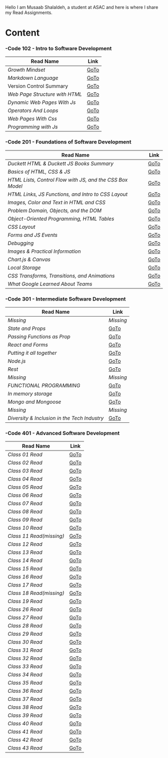 Hello I am Musaab Shalaldeh, a student at ASAC and here is
where I share my Read Assignments.


# Content

### -Code 102 - Intro to Software Development

| **Read Name**      | **Link** |
| ----------- | ----------- |
| _Growth Mindset_     | [GoTo](https://musaabshalaldeh.github.io/reading-notes/102ReadingNotes/GrowthMindset)      |
| _Markdown Language_  | [GoTo](https://musaabshalaldeh.github.io/reading-notes/102ReadingNotes/read1)       |
|      Version Control Summary       |    [GoTo](https://musaabshalaldeh.github.io/reading-notes/102ReadingNotes/read2)          |
| _Web Page Structure with HTML_          |    [GoTo](https://musaabshalaldeh.github.io/reading-notes/102ReadingNotes/htmlStructure)         |
| _Dynamic Web Pages With Js_          |    [GoTo](https://musaabshalaldeh.github.io/reading-notes/102ReadingNotes/DynamicWebPages)         |
|_Operators And Loops_| [GoTo](https://musaabshalaldeh.github.io/reading-notes/102ReadingNotes/OperatorsAndLoops)|
|_Web Pages With Css_| [GoTo](https://musaabshalaldeh.github.io/reading-notes/102ReadingNotes/WebPagesWithCSS)|
|_Programming with Js_|[GoTo](https://musaabshalaldeh.github.io/reading-notes/102ReadingNotes/ProgrammingWithJs)|

### -Code 201 - Foundations of Software Development

| **Read Name**      | **Link** |
| ----------- | ----------- |
|_Duckett HTML & Duckett JS Books Summary_|[GoTo](https://musaabshalaldeh.github.io/reading-notes/201ReadingNotes/class-01)|
|_Basics of HTML, CSS & JS_|[GoTo](https://musaabshalaldeh.github.io/reading-notes/201ReadingNotes/class-02)|
|_HTML Lists, Control Flow with JS, and the CSS Box Model_|[GoTo](https://musaabshalaldeh.github.io/reading-notes/201ReadingNotes/class-03)|
|_HTML Links, JS Functions, and Intro to CSS Layout_|[GoTo](https://musaabshalaldeh.github.io/reading-notes/201ReadingNotes/class-04)|
|_Images, Color and Text in HTML and CSS_|[GoTo](https://musaabshalaldeh.github.io/reading-notes/201ReadingNotes/class-05)|
|_Problem Domain, Objects, and the DOM_|[GoTo](https://musaabshalaldeh.github.io/reading-notes/201ReadingNotes/class-06)|
|_Object-Oriented Programming, HTML Tables_|[GoTo](https://musaabshalaldeh.github.io/reading-notes/201ReadingNotes/class-07)|
|_CSS Layout_|[GoTo](https://musaabshalaldeh.github.io/reading-notes/201ReadingNotes/class-08)|
|_Forms and JS Events_|[GoTo](https://musaabshalaldeh.github.io/reading-notes/201ReadingNotes/class-09)|
|_Debugging_|[GoTo](https://musaabshalaldeh.github.io/reading-notes/201ReadingNotes/class-10)|
|_Images & Practical Information_|[GoTo](https://musaabshalaldeh.github.io/reading-notes/201ReadingNotes/class-11)|
|_Chart.js & Canvas_|[GoTo](https://musaabshalaldeh.github.io/reading-notes/201ReadingNotes/class-12)|
|_Local Storage_|[GoTo](https://musaabshalaldeh.github.io/reading-notes/201ReadingNotes/class-13)|
|_CSS Transforms, Transitions, and Animations_|[GoTo](https://musaabshalaldeh.github.io/reading-notes/201ReadingNotes/class-14a)|
|_What Google Learned About Teams_|[GoTo](https://musaabshalaldeh.github.io/reading-notes/201ReadingNotes/class-14b)|


### -Code 301 - Intermediate Software Development

| **Read Name**      | **Link** |
| ----------- | ----------- |
|_Missing_|_Missing_|
|_State and Props_|[GoTo](https://musaabshalaldeh.github.io/reading-notes/301ReadingNotes/class-02)|
|_Passing Functions as Prop_|[GoTo](https://musaabshalaldeh.github.io/reading-notes/301ReadingNotes/class-03)|
|_React and Forms_|[GoTo](https://musaabshalaldeh.github.io/reading-notes/301ReadingNotes/class-04)|
|_Putting it all together_|[GoTo](https://musaabshalaldeh.github.io/reading-notes/301ReadingNotes/class-05)|
|_Node.js_|[GoTo](https://musaabshalaldeh.github.io/reading-notes/301ReadingNotes/class-06)|
|_Rest_|[GoTo](https://musaabshalaldeh.github.io/reading-notes/301ReadingNotes/class-07)|
|_Missing_|_Missing_|
|_FUNCTIONAL PROGRAMMING_|[GoTo](https://musaabshalaldeh.github.io/reading-notes/301ReadingNotes/class-09)|
|_In memory storage_|[GoTo](https://musaabshalaldeh.github.io/reading-notes/301ReadingNotes/class-10)|
|_Mongo and Mongoose_|[GoTo](https://musaabshalaldeh.github.io/reading-notes/301ReadingNotes/class-11)|
|_Missing_|_Missing_|
|_Diversity & Inclusion in the Tech Industry_|[GoTo](https://musaabshalaldeh.github.io/reading-notes/301ReadingNotes/class-13)|



### -Code 401 - Advanced Software Development
| **Read Name**      | **Link** |
| ----------- | ----------- |
|_Class 01 Read_|[GoTo](https://musaabshalaldeh.github.io/reading-notes/401ReadingNotes/class-01)|
|_Class 02 Read_|[GoTo](https://musaabshalaldeh.github.io/reading-notes/401ReadingNotes/class-02)|
|_Class 03 Read_|[GoTo](https://musaabshalaldeh.github.io/reading-notes/401ReadingNotes/class-03)|
|_Class 04 Read_|[GoTo](https://musaabshalaldeh.github.io/reading-notes/401ReadingNotes/class-04)|
|_Class 05 Read_|[GoTo](https://musaabshalaldeh.github.io/reading-notes/401ReadingNotes/class-05)|
|_Class 06 Read_|[GoTo](https://musaabshalaldeh.github.io/reading-notes/401ReadingNotes/class-06)|
|_Class 07 Read_|[GoTo](https://musaabshalaldeh.github.io/reading-notes/401ReadingNotes/class-07)|
|_Class 08 Read_|[GoTo](https://musaabshalaldeh.github.io/reading-notes/401ReadingNotes/class-08)|
|_Class 09 Read_|[GoTo](https://musaabshalaldeh.github.io/reading-notes/401ReadingNotes/class-09)|
|_Class 10 Read_|[GoTo](https://musaabshalaldeh.github.io/reading-notes/401ReadingNotes/class-10)|
|_Class 11 Read(missing)_|[GoTo](https://musaabshalaldeh.github.io/reading-notes/401ReadingNotes/class-11)|
|_Class 12 Read_|[GoTo](https://musaabshalaldeh.github.io/reading-notes/401ReadingNotes/class-12)|
|_Class 13 Read_|[GoTo](https://musaabshalaldeh.github.io/reading-notes/401ReadingNotes/class-13)|
|_Class 14 Read_|[GoTo](https://musaabshalaldeh.github.io/reading-notes/401ReadingNotes/class-14)|
|_Class 15 Read_|[GoTo](https://musaabshalaldeh.github.io/reading-notes/401ReadingNotes/class-15)|
|_Class 16 Read_|[GoTo](https://musaabshalaldeh.github.io/reading-notes/401ReadingNotes/class-16)|
|_Class 17 Read_|[GoTo](https://musaabshalaldeh.github.io/reading-notes/401ReadingNotes/class-17)|
|_Class 18 Read(missing)_|[GoTo](https://musaabshalaldeh.github.io/reading-notes/401ReadingNotes/class-18)|
|_Class 19 Read_|[GoTo](https://musaabshalaldeh.github.io/reading-notes/401ReadingNotes/class-19)|
|_Class 26 Read_|[GoTo](https://musaabshalaldeh.github.io/reading-notes/401ReadingNotes/class-26)|
|_Class 27 Read_|[GoTo](https://musaabshalaldeh.github.io/reading-notes/401ReadingNotes/class-27)|
|_Class 28 Read_|[GoTo](https://musaabshalaldeh.github.io/reading-notes/401ReadingNotes/class-28)|
|_Class 29 Read_|[GoTo](https://musaabshalaldeh.github.io/reading-notes/401ReadingNotes/class-29)|
|_Class 30 Read_|[GoTo](https://musaabshalaldeh.github.io/reading-notes/401ReadingNotes/class-30)|
|_Class 31 Read_|[GoTo](https://musaabshalaldeh.github.io/reading-notes/401ReadingNotes/class-31)|
|_Class 32 Read_|[GoTo](https://musaabshalaldeh.github.io/reading-notes/401ReadingNotes/class-32)|
|_Class 33 Read_|[GoTo](https://musaabshalaldeh.github.io/reading-notes/401ReadingNotes/class-33)|
|_Class 34 Read_|[GoTo](https://musaabshalaldeh.github.io/reading-notes/401ReadingNotes/class-34)|
|_Class 35 Read_|[GoTo](https://musaabshalaldeh.github.io/reading-notes/401ReadingNotes/class-35)|
|_Class 36 Read_|[GoTo](https://musaabshalaldeh.github.io/reading-notes/401ReadingNotes/class-36)|
|_Class 37 Read_|[GoTo](https://musaabshalaldeh.github.io/reading-notes/401ReadingNotes/class-37)|
|_Class 38 Read_|[GoTo](https://musaabshalaldeh.github.io/reading-notes/401ReadingNotes/class-38)|
|_Class 39 Read_|[GoTo](https://musaabshalaldeh.github.io/reading-notes/401ReadingNotes/class-39)|
|_Class 40 Read_|[GoTo](https://musaabshalaldeh.github.io/reading-notes/401ReadingNotes/class-40)|
|_Class 41 Read_|[GoTo](https://musaabshalaldeh.github.io/reading-notes/401ReadingNotes/class-41)|
|_Class 42 Read_|[GoTo](https://musaabshalaldeh.github.io/reading-notes/401ReadingNotes/class-42)|
|_Class 43 Read_|[GoTo](https://musaabshalaldeh.github.io/reading-notes/401ReadingNotes/class-43)|
